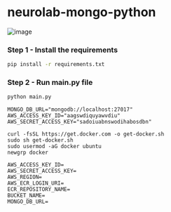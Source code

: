 # neurolab-mongo-python

![image](https://user-images.githubusercontent.com/57321948/196933065-4b16c235-f3b9-4391-9cfe-4affcec87c35.png)

### Step 1 - Install the requirements

```bash
pip install -r requirements.txt
```

### Step 2 - Run main.py file

```bash
python main.py
```
```
MONGO_DB_URL="mongodb://localhost:27017"
AWS_ACCESS_KEY_ID="aagswdiquyawvdiu"
AWS_SECRET_ACCESS_KEY="sadoiuabnswodihabosdbn"

```
```
curl -fsSL https://get.docker.com -o get-docker.sh
sudo sh get-docker.sh
sudo usermod -aG docker ubuntu
newgrp docker

```
```
AWS_ACCESS_KEY_ID=
AWS_SECRET_ACCESS_KEY=
AWS_REGION=
AWS_ECR_LOGIN_URI=
ECR_REPOSITORY_NAME=
BUCKET_NAME=
MONGO_DB_URL=
```
